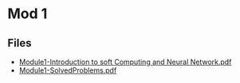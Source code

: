 # Mod 1

## Files

- [Module1-Introduction to soft Computing and Neural Network.pdf](Module1-Introduction%20to%20soft%20Computing%20and%20Neural%20Network.pdf)
- [Module1-SolvedProblems.pdf](Module1-SolvedProblems.pdf)
